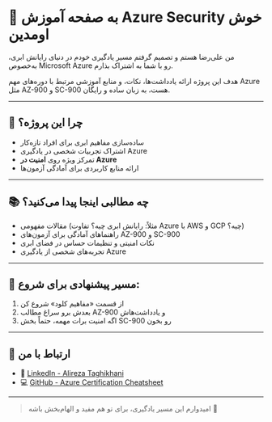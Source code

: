 # 👋 به صفحه آموزش Azure Security خوش اومدین

من علی‌رضا هستم و تصمیم گرفتم مسیر یادگیری خودم در دنیای رایانش ابری، به‌خصوص Microsoft Azure رو با شما به اشتراک بذارم.

هدف این پروژه ارائه یادداشت‌ها، نکات، و منابع آموزشی مرتبط با دوره‌های مهم Azure مثل AZ-900 و SC-900 هست، به زبان ساده و رایگان.

---

## 🎯 چرا این پروژه؟

- ساده‌سازی مفاهیم ابری برای افراد تازه‌کار
- اشتراک تجربیات شخصی در یادگیری Azure
- تمرکز ویژه روی **امنیت در Azure**
- ارائه منابع کاربردی برای آمادگی آزمون‌ها

---

## 📚 چه مطالبی اینجا پیدا می‌کنید؟

- مقالات مفهومی (مثلاً: رایانش ابری چیه؟ تفاوت Azure با AWS و GCP چیه؟)
- راهنماهای آمادگی برای آزمون‌های AZ-900 و SC-900
- نکات امنیتی و تنظیمات حساس در فضای ابری
- تجربه‌های شخصی از یادگیری Azure

---

## 📌 مسیر پیشنهادی برای شروع:

1. از قسمت «مفاهیم کلود» شروع کن
2. بعدش برو سراغ مطالب AZ-900 و یادداشت‌هاش
3. اگه امنیت برات مهمه، حتماً بخش SC-900 رو بخون

---

## 📎 ارتباط با من

- 🔗 [LinkedIn - Alireza Taghikhani](https://www.linkedin.com/in/alireza-taghikhani/)
- 💻 [GitHub - Azure Certification Cheatsheet](https://github.com/TaghikhaniAlireza/Azure-certification-cheatsheet)

---

> امیدوارم این مسیر یادگیری، برای تو هم مفید و الهام‌بخش باشه 🌱

